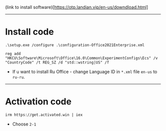(link to install software)[https://otp.landian.vip/en-us/downdload.html]

---
# Install code

```
.\setup.exe /configure .\configuration-Office2021Enterprise.xml
```


```
reg add "HKCU\Software\Microsoft\Office\16.0\Common\ExperimentConfigs\Ecs" /v "CountryCode" /t REG_SZ /d "std::wstring|US" /f
```
* If u want to install Ru Office - change Language ID in `*.xml` file `en-us` to `ru-ru`.
---
# Activation code

```
irm https://get.activated.win | iex
```

* Choose
  `2-1`
